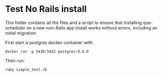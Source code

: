 # Test No Rails install

This folder contains all the files and a script to ensure that installing que-scheduler on a new
non-Rails app install works without errors, including an initial migration.

First start a postgres docker container with:

`docker run -p 5430:5432 postgres:9.6.0`

Then run: 

`ruby simple_test.rb`
